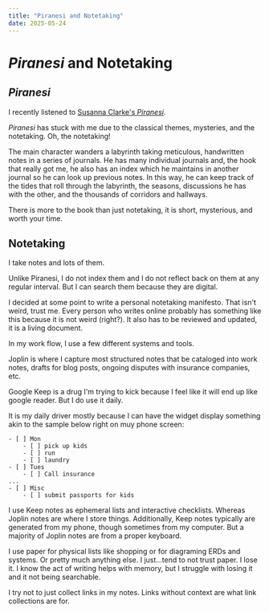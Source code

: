 ```yaml
---
title: "Piranesi and Notetaking"
date: 2025-05-24
---
```


# _Piranesi_ and Notetaking
## _Piranesi_
I recently listened to [Susanna Clarke's _Piranesi_](https://www.goodreads.com/book/show/50202953-piranesi). 

_Piranesi_ has stuck with me due to the classical themes, mysteries, and the notetaking. Oh, the notetaking! 

The main character wanders a labyrinth taking meticulous, handwritten notes in a series of journals. He has many individual journals and, the hook that really got me, he also has an index which he maintains in another journal so he can look up previous notes. In this way, he can keep track of the tides that roll through the labyrinth, the seasons, discussions he has with the other, and the thousands of corridors and hallways. 

There is more to the book than just notetaking, it is short, mysterious, and worth your time. 

## Notetaking


I take notes and lots of them. 

Unlike Piranesi, I do not index them and I do not reflect back on them at any regular interval. But I can search them because they are digital. 


I decided at some point to write a personal notetaking manifesto. That isn't weird, trust me. Every person who writes online probably has something like this because it is not weird (right?). It also has to be reviewed and updated, it is a living document. 

In my work flow, I use a few different systems and tools. 

Joplin is where I capture most structured notes that be cataloged into work notes, drafts for blog posts, ongoing disputes with insurance companies, etc. 

Google Keep is a drug I'm trying to kick because I feel like it will end up like google reader. But I do use it daily. 

It is my daily driver mostly because I can have the widget display something akin to the sample below right on muy phone screen: 
```
- [ ] Mon
    - [ ] pick up kids
    - [ ] run
    - [ ] laundry
- [ ] Tues
    - [ ] Call insurance
...
- [ ] Misc
    - [ ] submit passports for kids 
```

I use Keep notes as ephemeral lists and interactive checklists. Whereas Joplin notes are where I store things. Additionally, Keep notes typically are generated from my phone, though sometimes from my computer. But a majority of Joplin notes are from a proper keyboard. 

I use paper for physical lists like shopping or for diagraming ERDs and systems. Or pretty much anything else. I just...tend to not trust paper. I lose it. I know the act of writing helps with memory, but I struggle with losing it and it not being searchable. 

I try not to just collect links in my notes. Links without context are what link collections are for. 

